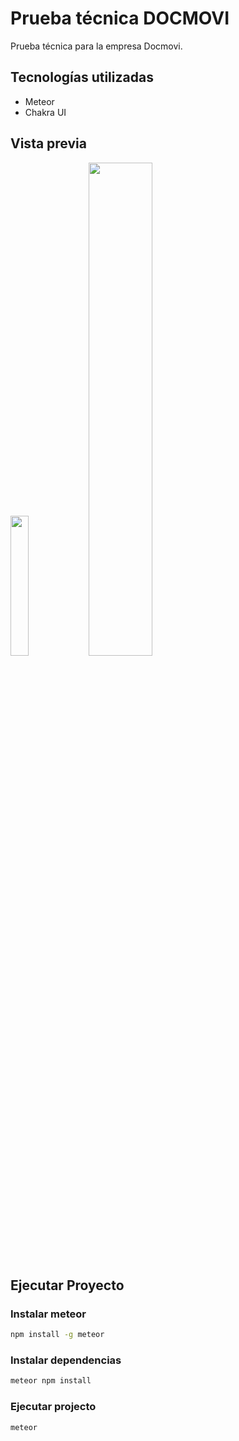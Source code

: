 # Prueba técnica DOCMOVI
Prueba técnica para la empresa Docmovi.

## Tecnologías utilizadas
- Meteor
- Chakra UI

## Vista previa
<img src="https://i.ibb.co/NrsC86J/docmovi2.png" width="24%"></img> 
<img src="https://i.ibb.co/2cRTPxG/docmovi1.jpg" width="45%"></img>

## Ejecutar Proyecto

### Instalar meteor
```bash
npm install -g meteor
```

### Instalar dependencias
```bash
meteor npm install
```

### Ejecutar projecto
```bash
meteor
```

